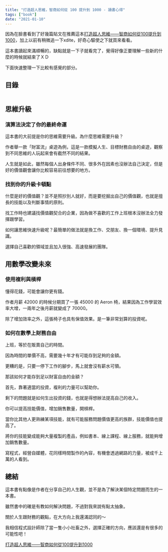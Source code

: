 ```yaml
---
title: "打造超人思維，智商如何從 100 提升到 1000 - 讀書心得"
tags: ["book"]
date: "2021-01-10"
---
```


因為在臉書看到了好幾篇貼文在推薦這本[打造超人思維——智商如何從100提升到1000](https://www.books.com.tw/exep/assp.php/shubo/products/0010878965?utm_source=shubo&utm_medium=ap-books&utm_content=recommend&utm_campaign=ap-202101)，加上以前有稍微追一下xdite，好奇心驅使之下就買來看看。

這本書讀起來滿順暢的，缺點就是一下子就看完了，覺得好像正要理解一些新的什麼的時候就結束了ＸＤ

下面快速整理一下比較有感覺的部分。

## 目錄

```toc
```

## 思維升級

### 演算法決定了你的最終命運

這本書的大前提是你的思維需要升級。為什麼思維需要升級？

作者舉一款「財富流」桌遊為例，這是一款模擬人生、目標財務自由的桌遊，觀察到不同思維的人玩起來會有截然不同的結果。

人生就是如此，雖然每個人出身條件不同、很多外在因素也沒辦法自己決定，但是好的價值觀會讓你比較容易前往想要的地方。

### 找到你的升級卡頓點

什麼是好的價值觀？並不是照抄別人就好，而是要挖掘出自己的價值觀，也就是擅長的技能以及判斷事情的原則。

找工作時也建議找價值觀契合的企業，因為做不喜歡的工作上班根本沒辦法全力發揮跟學習。

如何讓思維快速升級呢？最簡單的做法就是換工作、交朋友、換一個環境、提升見識。

選擇自己喜歡的領域並且加入很強、高速發展的團隊。

## 用數學改變未來

### 使用複利與槓桿

懂得花錢，可能會讓你更有錢。

作者月薪 42000 的時候分期買了一張 45000 的 Aeron 椅，結果因為工作學習效率大增，一兩年之後月薪就變成了 70000。

除了增加效率之外，這張椅子也具有保值效果。是一筆非常划算的投資呢。

### 如何在數學上財務自由

上班，等於在販賣自己的時間。

因為時間的單價不高，需要幾十年才有可能存到足夠的金額。

更糟的是，只要一停下工作的腳步，馬上就會沒有薪水可領。

那該如何才能存到足以財富自由的金額？

首先，靠著適當的投資，複利的力量可以幫助你。

剩下的問題就是如何生出投資的錢，也就是得想辦法提高自己的收入。

你可以提高技能價值，增加銷售數量，開槓桿。

當你比其他人更熟練某項技能，就有可能服務問題價值更高的族群，技能價值也提高了。

將你的技能變成能夠大量複製的產品，例如書本、線上課程、線上服務，就能夠增加銷售數量。

寫程式，經營自媒體，花同樣時間製作的內容，有機會透過網路的力量，被成千上萬的人看到。

## 總結

這本書有點像是作者在分享自己的人生觀，並不是為了解決某個特定問題而生的一本書。

雖然書中的確是有教如何解決問題，不過對我來說有點太抽象。

關於人生跟財務的觀點，在大方向上我還滿認同的～

我相信程式設計師除了當一隻小小社畜之外，選擇正確的方向，應該還是有很多的可能性吧！

[打造超人思維——智商如何從100提升到1000](https://www.books.com.tw/exep/assp.php/shubo/products/0010878965?utm_source=shubo&utm_medium=ap-books&utm_content=recommend&utm_campaign=ap-202101)
